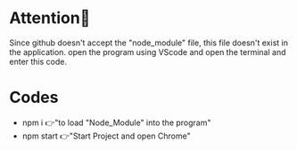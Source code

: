 # Attention🚨
Since github doesn't accept the "node_module" file, this file doesn't exist in the application.
open the program using VScode and open the terminal and enter this code.
# Codes
- npm i 👉"to load "Node_Module" into the program"
- npm start 👉"Start Project and open Chrome"
  

